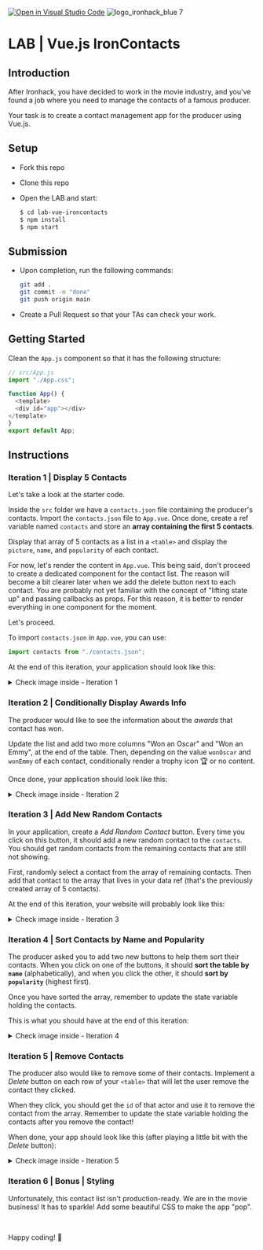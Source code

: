 [![Open in Visual Studio Code](https://classroom.github.com/assets/open-in-vscode-c66648af7eb3fe8bc4f294546bfd86ef473780cde1dea487d3c4ff354943c9ae.svg)](https://classroom.github.com/online_ide?assignment_repo_id=8473546&assignment_repo_type=AssignmentRepo)
![logo_ironhack_blue 7](https://user-images.githubusercontent.com/23629340/40541063-a07a0a8a-601a-11e8-91b5-2f13e4e6b441.png)

# LAB | Vue.js IronContacts

## Introduction

After Ironhack, you have decided to work in the movie industry, and you've found a job where you need to manage the contacts of a famous producer.

Your task is to create a contact management app for the producer using Vue.js.

## Setup

- Fork this repo
- Clone this repo
- Open the LAB and start:

  ```bash
  $ cd lab-vue-ironcontacts
  $ npm install
  $ npm start
  ```


## Submission

- Upon completion, run the following commands:

  ```bash
  git add .
  git commit -m "done"
  git push origin main
  ```

- Create a Pull Request so that your TAs can check your work.


## Getting Started

Clean the `App.js` component so that it has the following structure:

```js
// src/App.js
import "./App.css";

function App() {
  <template>
  <div id="app"></div>
</template>
}
export default App;
```

## Instructions

### Iteration 1 | Display 5 Contacts

Let's take a look at the starter code.

Inside the `src` folder we have a `contacts.json` file containing the producer's contacts. Import the `contacts.json` file to `App.vue`. Once done, create a ref variable named `contacts` and store an **array containing the first 5 contacts**.

Display that array of 5 contacts as a list in a `<table>` and display the `picture`, `name`, and `popularity` of each contact.

For now, let's render the content in `App.vue`. This being said, don't proceed to create a dedicated component for the contact list. The reason will become a bit clearer later when we add the delete button next to each contact. You are probably not yet familiar with the concept of "lifting state up" and passing callbacks as props. For this reason, it is better to render everything in one component for the moment.

Let's proceed.

To import `contacts.json` in `App.vue`, you can use:

```js
import contacts from "./contacts.json";
```

At the end of this iteration, your application should look like this:

<details>
  <summary> Check image inside - Iteration 1</summary>

![Screenshot - Iteration 1](https://education-team-2020.s3.eu-west-1.amazonaws.com/web-dev/labs/lab-react-ironcontacts-1.png)

</details>

### Iteration 2 | Conditionally Display Awards Info

The producer would like to see the information about the _awards_ that contact has won.

Update the list and add two more columns "Won an Oscar" and "Won an Emmy", at the end of the table. Then, depending on the value `wonOscar` and `wonEmmy` of each contact, conditionally render a trophy icon :trophy: or no content.

Once done, your application should look like this:

<details>

<summary> Check image inside - Iteration 2</summary>

![Screenshot - Iteration 2](https://education-team-2020.s3.eu-west-1.amazonaws.com/web-dev/labs/lab-react-ironcontacts-2.png)

</details>

### Iteration 3 | Add New Random Contacts

In your application, create a _Add Random Contact_ button. Every time you click on this button, it should add a new random contact to the `contacts`. You should get random contacts from the remaining contacts that are still not showing.

First, randomly select a contact from the array of remaining contacts. Then add that contact to the array that lives in your data ref (that's the previously created array of 5 contacts).

At the end of this iteration, your website will probably look like this:

<details>
  <summary> Check image inside - Iteration 3 </summary>

![Screenshot - Iteration 3](https://education-team-2020.s3.eu-west-1.amazonaws.com/web-dev/labs/lab-react-ironcontacts-3.png)

</details>

### Iteration 4 | Sort Contacts by Name and Popularity

The producer asked you to add two new buttons to help them sort their contacts. When you click on one of the buttons, it should **sort the table by `name`** (alphabetically), and when you click the other, it should **sort by `popularity`** (highest first).

Once you have sorted the array, remember to update the state variable holding the contacts.

This is what you should have at the end of this iteration:

<details>
  <summary> Check image inside - Iteration 4 </summary>

![Screenshot - Iteration 4](https://education-team-2020.s3.eu-west-1.amazonaws.com/web-dev/labs/lab-react-ironcontacts-4.png)

</details>

### Iteration 5 | Remove Contacts

The producer also would like to remove some of their contacts. Implement a _Delete_ button on each row of your `<table>` that will let the user remove the contact they clicked.

When they click, you should get the `id` of that actor and use it to remove the contact from the array. Remember to update the state variable holding the contacts after you remove the contact!

When done, your app should look like this (after playing a little bit with the _Delete_ button):

<details>
  <summary> Check image inside - Iteration 5 </summary>

![Screenshot - Iteration 5](https://education-team-2020.s3.eu-west-1.amazonaws.com/web-dev/labs/lab-react-ironcontacts-5.png)

</details>

### Iteration 6 | Bonus | Styling

Unfortunately, this contact list isn't production-ready. We are in the movie business! It has to sparkle! Add some beautiful CSS to make the app "pop".

<br>

Happy coding! :blue_heart:
